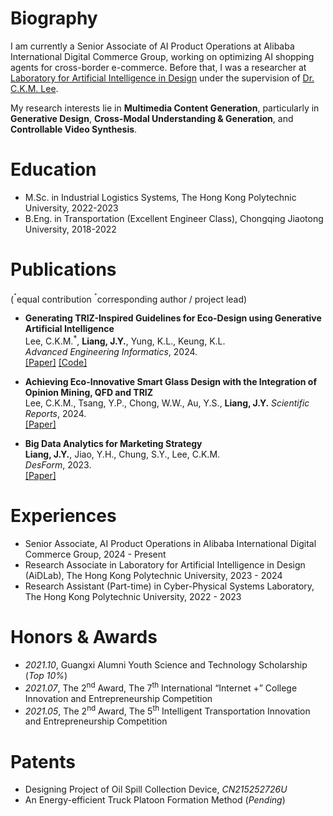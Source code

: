# Biography
I am currently a Senior Associate of AI Product Operations at Alibaba International Digital Commerce Group, working on optimizing AI shopping agents for cross-border e-commerce. Before that, I was a researcher at [Laboratory for Artificial Intelligence in Design](https://www.aidlab.hk/en/about) under the supervision of [Dr. C.K.M. Lee](https://scholar.google.com.sg/citations?user=QGN6-ToAAAAJ&hl=en).

My research interests lie in **Multimedia Content Generation**, particularly in **Generative Design**, **Cross-Modal Understanding & Generation**, and **Controllable Video Synthesis**.

# Education
- M.Sc. in Industrial Logistics Systems, The Hong Kong Polytechnic University, 2022-2023
- B.Eng. in Transportation (Excellent Engineer Class), Chongqing Jiaotong University, 2018-2022

# Publications 
(<sup>⁺</sup>equal contribution <sup>⁺</sup>corresponding author / project lead)
- **Generating TRIZ-Inspired Guidelines for Eco-Design using Generative Artificial Intelligence**  
  Lee, C.K.M.<sup>*</sup>, **Liang, J.Y.**, Yung, K.L., Keung, K.L.  
  *Advanced Engineering Informatics*, 2024.  
  [\[Paper\]](https://www.sciencedirect.com/science/article/abs/pii/S1474034624004944) [\[Code\]](https://github.com/jyliang8024/EcoInnovate-Assistant)

- **Achieving Eco-Innovative Smart Glass Design with the Integration of Opinion Mining, QFD and TRIZ**  
  Lee, C.K.M., Tsang, Y.P., Chong, W.W., Au, Y.S., **Liang, J.Y.** 
  *Scientific Reports*, 2024.  
  [\[Paper\]](https://www.nature.com/articles/s41598-024-58867-1)

- **Big Data Analytics for Marketing Strategy**  
  **Liang, J.Y.**, Jiao, Y.H., Chung, S.Y., Lee, C.K.M.  
  *DesForm*, 2023.  
  [\[Paper\]](https://research.polyu.edu.hk/en/publications/big-data-analytics-for-marketing-strategy)

# Experiences
- Senior Associate, AI Product Operations in Alibaba International Digital Commerce Group, 2024 - Present
- Research Associate in Laboratory for Artificial Intelligence in Design (AiDLab), The Hong Kong Polytechnic University, 2023 - 2024
- Research Assistant (Part-time) in Cyber-Physical Systems Laboratory, The Hong Kong Polytechnic University, 2022 - 2023

# Honors & Awards
- *2021.10*, Guangxi Alumni Youth Science and Technology Scholarship (*Top 10%*)
- *2021.07*, The 2<sup>nd</sup> Award, The 7<sup>th</sup> International “Internet +” College Innovation and Entrepreneurship Competition
- *2021.05*, The 2<sup>nd</sup> Award, The 5<sup>th</sup> Intelligent Transportation Innovation and Entrepreneurship Competition

# Patents
- Designing Project of Oil Spill Collection Device, *CN215252726U*
- An Energy-efficient Truck Platoon Formation Method (*Pending*)
